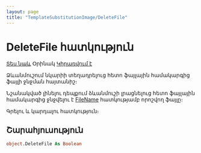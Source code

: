 ```yaml
---
layout: page
title: "TemplateSubstitutionImage/DeleteFile"
---
```


# DeleteFile հատկություն


[Տես նաև](../TemplateSubstitutionImage.md) Օրինակ [Կիրառվում է](../TemplateSubstitutionImage.md)

Ձևանմուշում նկարիի տեղադրելուց հետո ֆայլային համակարգից ֆայլի ջնջման հայտանիշ։ 

Նշանակված լինելու դեպքում ձևանմուշի լրացնելուց հետո ֆայլային համակարգից ջնջվելու է [FileName](FileName.md) հատկությամբ որոշվող ֆայլը։

Գրելու և կարդալու հատկություն։
 
## Շարահյուսություն

``` vb
object.DeleteFile As Boolean
```
